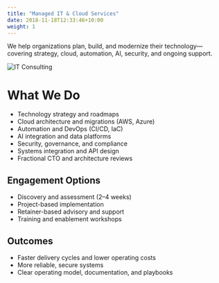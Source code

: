 ```yaml
---
title: "Managed IT & Cloud Services"
date: 2018-11-18T12:33:46+10:00
weight: 1
---
```


We help organizations plan, build, and modernize their technology—covering strategy, cloud, automation, AI, security, and ongoing support.

![IT Consulting](/images/illustrations/pointing.svg)

# What We Do

- Technology strategy and roadmaps
- Cloud architecture and migrations (AWS, Azure)
- Automation and DevOps (CI/CD, IaC)
- AI integration and data platforms
- Security, governance, and compliance
- Systems integration and API design
- Fractional CTO and architecture reviews

## Engagement Options

- Discovery and assessment (2–4 weeks)
- Project-based implementation
- Retainer-based advisory and support
- Training and enablement workshops

## Outcomes

- Faster delivery cycles and lower operating costs
- More reliable, secure systems
- Clear operating model, documentation, and playbooks

